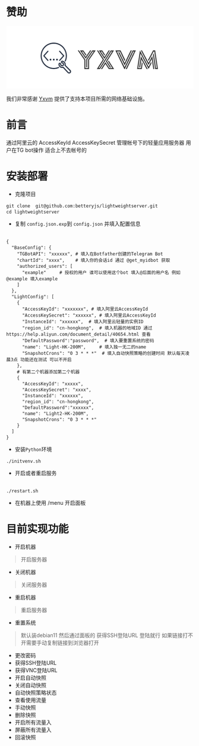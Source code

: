 # 赞助
<div style="text-align: center;">
    <a href="https://yxvm.com/">
        <img src="https://raw.githubusercontent.com/betteryjs/lightweightserver/refs/heads/master/images/logo.webp" >
    </a>
</div>

我们非常感谢 [Yxvm](https://yxvm.com/) 提供了支持本项目所需的网络基础设施。


# 前言

通过阿里云的 AccessKeyId AccessKeySecret 管理帐号下的轻量应用服务器
用户在TG bot操作 适合上不去帐号的


# 安装部署
- 克隆项目
```shell
git clone  git@github.com:betteryjs/lightweightserver.git
cd lightweightserver
```
- 复制 `config.json.exp`到 `config.json` 并填入配置信息

```shell

{
  "BaseConfig": {
    "TGBotAPI": "xxxxxx", # 填入在Botfather创建的Telegram Bot
    "chartId": "xxxx",    # 填入你的会话id 通过 @get_myidbot 获取
    "authorized_users": [
      "example"     # 授权的用户 谁可以使用这个bot 填入@后面的用户名 例如 @example 填入example
    ]
  },
  "LightConfig": [
    {
      "AccessKeyId": "xxxxxxx", # 填入阿里云AccessKeyId
      "AccessKeySecret": "xxxxxx", # 填入阿里云AccessKeyId
      "InstanceId": "xxxxxx",  # 填入阿里云轻量的实例ID
      "region_id": "cn-hongkong",  # 填入机器的地域ID 通过 https://help.aliyun.com/document_detail/40654.html 查看
      "DefaultPassword":"password",  # 填入要重置系统的密码
      "name": "Light-HK-200M",     # 填入独一无二的name 
      "SnapshotCrons": "0 3 * * *"  # 填入自动快照策略的创建时间 默认每天凌晨3点 功能还在测试 可以不开启
    },
    # 有第二个机器添加第二个机器
    {
      "AccessKeyId": "xxxxx",
      "AccessKeySecret": "xxxx",
      "InstanceId": "xxxxxx",
      "region_id": "cn-hongkong",
      "DefaultPassword":"xxxxxx",
      "name": "Light2-HK-200M",
      "SnapshotCrons": "0 3 * * *"
    }
  ]
}

```
- 安装`Python`环境
```shell
./initvenv.sh
```
- 开启或者重启服务
```shell

./restart.sh
```
- 在机器上使用 /menu 开启面板



# 目前实现功能
- 开启机器
> 开启服务器
- 关闭机器 
> 关闭服务器
- 重启机器 
> 重启服务器

- 重置系统
> 默认装debian11 然后通过面板的 获得SSH登陆URL 登陆就行
如果链接打不开需要手动复制链接到浏览器打开
- 更改密码 
- 获得SSH登陆URL 
- 获得VNC登陆URL 
- 开启自动快照 
- 关闭自动快照 
- 自动快照策略状态 
- 查看使用流量 
- 手动快照
- 删除快照
- 开启所有流量入
- 屏蔽所有流量入
- 回滚快照
